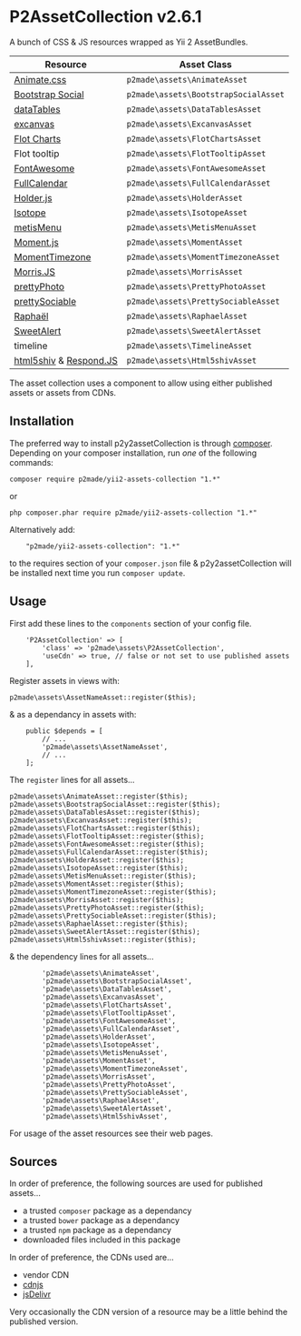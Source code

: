 P2AssetCollection v2.6.1
========================

A bunch of CSS & JS resources wrapped as Yii 2 AssetBundles.

Resource | Asset Class
-------- | -----------
[Animate.css](http://daneden.github.io/animate.css/) | `p2made\assets\AnimateAsset`
[Bootstrap Social](https://github.com/lipis/bootstrap-social) | `p2made\assets\BootstrapSocialAsset`
[dataTables](http://datatables.net) | `p2made\assets\DataTablesAsset`
[excanvas](https://github.com/arv/ExplorerCanvas) | `p2made\assets\ExcanvasAsset`
[Flot Charts](http://www.flotcharts.org) | `p2made\assets\FlotChartsAsset`
Flot tooltip | `p2made\assets\FlotTooltipAsset` |
[FontAwesome](http://fortawesome.github.io/Font-Awesome/) | `p2made\assets\FontAwesomeAsset`
[FullCalendar](http://fullcalendar.io) | `p2made\assets\FullCalendarAsset`
[Holder.js](http://imsky.github.io/holder/) | `p2made\assets\HolderAsset`
[Isotope](http://isotope.metafizzy.co) | `p2made\assets\IsotopeAsset`
[metisMenu](https://github.com/onokumus/metisMenu) | `p2made\assets\MetisMenuAsset`
[Moment.js](http://momentjs.com/) | `p2made\assets\MomentAsset`
[MomentTimezone](http://momentjs.com/timezone/) | `p2made\assets\MomentTimezoneAsset`
[Morris.JS](http://morrisjs.github.io/morris.js/) | `p2made\assets\MorrisAsset`
[prettyPhoto](http://www.no-margin-for-errors.com/projects/prettyphoto-jquery-lightbox-clone/) | `p2made\assets\PrettyPhotoAsset`
[prettySociable](http://www.no-margin-for-errors.com/projects/prettysociable-mashable-like-sharing/) | `p2made\assets\PrettySociableAsset`
[Raphaël](http://raphaeljs.com) | `p2made\assets\RaphaelAsset`
[SweetAlert](http://t4t5.github.io/sweetalert/) | `p2made\assets\SweetAlertAsset`
timeline | `p2made\assets\TimelineAsset`
[html5shiv](https://github.com/afarkas/html5shiv) & [Respond.JS](https://github.com/scottjehl/Respond) | `p2made\assets\Html5shivAsset`

The asset collection uses a component to allow using either published assets or assets from CDNs.

Installation
------------

The preferred way to install p2y2assetCollection is through [composer](http://getcomposer.org/download/).
Depending on your composer installation, run *one* of the following commands:

```
composer require p2made/yii2-assets-collection "1.*"
```

or

```
php composer.phar require p2made/yii2-assets-collection "1.*"
```

Alternatively add:

```
	"p2made/yii2-assets-collection": "1.*"
```

to the requires section of your `composer.json` file & p2y2assetCollection will be installed next time you run `composer update`.

Usage
-----

First add these lines to the `components` section of your config file.

```
	'P2AssetCollection' => [
		'class' => 'p2made\assets\P2AssetCollection',
		'useCdn' => true, // false or not set to use published assets
	],
```

Register assets in views with:

```
p2made\assets\AssetNameAsset::register($this);
```

& as a dependancy in assets with:

```
	public $depends = [
		// ...
		'p2made\assets\AssetNameAsset',
		// ...
	];
```

The `register` lines for all assets...

```
p2made\assets\AnimateAsset::register($this);
p2made\assets\BootstrapSocialAsset::register($this);
p2made\assets\DataTablesAsset::register($this);
p2made\assets\ExcanvasAsset::register($this);
p2made\assets\FlotChartsAsset::register($this);
p2made\assets\FlotTooltipAsset::register($this);
p2made\assets\FontAwesomeAsset::register($this);
p2made\assets\FullCalendarAsset::register($this);
p2made\assets\HolderAsset::register($this);
p2made\assets\IsotopeAsset::register($this);
p2made\assets\MetisMenuAsset::register($this);
p2made\assets\MomentAsset::register($this);
p2made\assets\MomentTimezoneAsset::register($this);
p2made\assets\MorrisAsset::register($this);
p2made\assets\PrettyPhotoAsset::register($this);
p2made\assets\PrettySociableAsset::register($this);
p2made\assets\RaphaelAsset::register($this);
p2made\assets\SweetAlertAsset::register($this);
p2made\assets\Html5shivAsset::register($this);
```

& the dependency lines for all assets...

```
		'p2made\assets\AnimateAsset',
		'p2made\assets\BootstrapSocialAsset',
		'p2made\assets\DataTablesAsset',
		'p2made\assets\ExcanvasAsset',
		'p2made\assets\FlotChartsAsset',
		'p2made\assets\FlotTooltipAsset',
		'p2made\assets\FontAwesomeAsset',
		'p2made\assets\FullCalendarAsset',
		'p2made\assets\HolderAsset',
		'p2made\assets\IsotopeAsset',
		'p2made\assets\MetisMenuAsset',
		'p2made\assets\MomentAsset',
		'p2made\assets\MomentTimezoneAsset',
		'p2made\assets\MorrisAsset',
		'p2made\assets\PrettyPhotoAsset',
		'p2made\assets\PrettySociableAsset',
		'p2made\assets\RaphaelAsset',
		'p2made\assets\SweetAlertAsset',
		'p2made\assets\Html5shivAsset',
```

For usage of the asset resources see their web pages.

Sources
-------

In order of preference, the following sources are used for published assets...

- a trusted `composer` package as a dependancy
- a trusted `bower` package as a dependancy
- a trusted `npm` package as a dependancy
- downloaded files included in this package

In order of preference, the CDNs used are...

- vendor CDN
- [cdnjs](https://cdnjs.com/)
- [jsDelivr](http://www.jsdelivr.com/)

Very occasionally the CDN version of a resource may be a little behind the published version.




